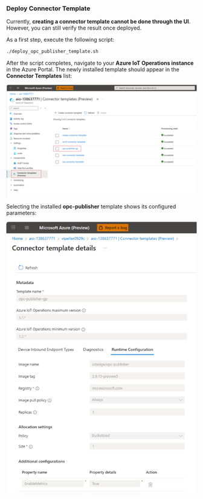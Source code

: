 ### Deploy Connector Template

Currently, **creating a connector template cannot be done through the UI**. However, you can still verify the result once deployed.

As a first step, execute the following script:

```bash
./deploy_opc_publisher_template.sh
```

After the script completes, navigate to your **Azure IoT Operations instance** in the Azure Portal.
The newly installed template should appear in the **Connector Templates** list:

![Connector Template List](./images/connector_template_list.png "Connector Template List")

Selecting the installed **opc-publisher** template shows its configured parameters:

![Connector Template Config](./images/connector_template_config.png "Connector Template Config")
